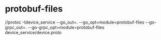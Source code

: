 # protobuf-files

//protoc -Idevice_service --go_out=. --go_opt=module=protobuf-files --go-grpc_out=. --go-grpc_opt=module=protobuf-files device_service/device.proto
